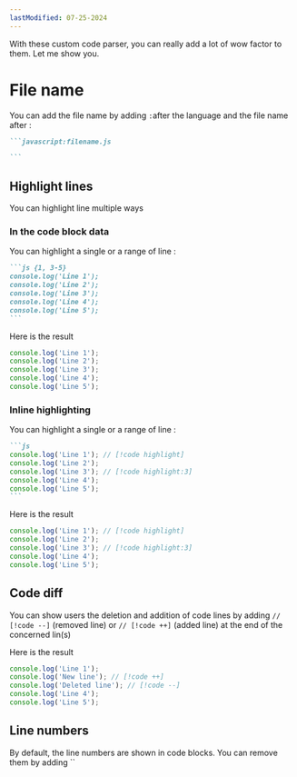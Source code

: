 ```yaml
---
lastModified: 07-25-2024
---
```


With these custom code parser, you can really add a lot of wow factor to them. Let me show you.

# File name

You can add the file name by adding `:`after the language and the file name after :

````md
```javascript:filename.js

```
````

## Highlight lines

You can highlight line multiple ways

### In the code block data

You can highlight a single or a range of line :

````md
```js {1, 3-5}
console.log('Line 1');
console.log('Line 2');
console.log('Line 3');
console.log('Line 4');
console.log('Line 5');
```
````

Here is the result

```js {1, 3-5}
console.log('Line 1');
console.log('Line 2');
console.log('Line 3');
console.log('Line 4');
console.log('Line 5');
```

### Inline highlighting

You can highlight a single or a range of line :

````md
```js
console.log('Line 1'); // [!code highlight]
console.log('Line 2');
console.log('Line 3'); // [!code highlight:3]
console.log('Line 4');
console.log('Line 5');
```
````

Here is the result

```js
console.log('Line 1'); // [!code highlight]
console.log('Line 2');
console.log('Line 3'); // [!code highlight:3]
console.log('Line 4');
console.log('Line 5');
```

## Code diff

You can show users the deletion and addition of code lines by adding `// [!code --]` (removed line) or `// [!code ++]` (added line) at the end of the concerned lin(s)

Here is the result

```js
console.log('Line 1');
console.log('New line'); // [!code ++]
console.log('Deleted line'); // [!code --]
console.log('Line 4');
console.log('Line 5');
```



## Line numbers

By default, the line numbers are shown in code blocks. You can remove them by adding ``
